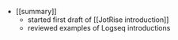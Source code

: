 - [[summary]]
	- started first draft of [[JotRise introduction]]
	- reviewed examples of Logseq introductions